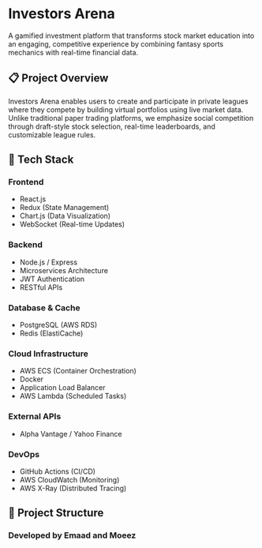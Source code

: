 # Investors Arena

A gamified investment platform that transforms stock market education into an engaging, competitive experience by combining fantasy sports mechanics with real-time financial data.

## 📋 Project Overview

Investors Arena enables users to create and participate in private leagues where they compete by building virtual portfolios using live market data. Unlike traditional paper trading platforms, we emphasize social competition through draft-style stock selection, real-time leaderboards, and customizable league rules.

## 🚀 Tech Stack

### Frontend
- React.js
- Redux (State Management)
- Chart.js (Data Visualization)
- WebSocket (Real-time Updates)

### Backend
- Node.js / Express
- Microservices Architecture
- JWT Authentication
- RESTful APIs

### Database & Cache
- PostgreSQL (AWS RDS)
- Redis (ElastiCache)

### Cloud Infrastructure
- AWS ECS (Container Orchestration)
- Docker
- Application Load Balancer
- AWS Lambda (Scheduled Tasks)

### External APIs
- Alpha Vantage / Yahoo Finance

### DevOps
- GitHub Actions (CI/CD)
- AWS CloudWatch (Monitoring)
- AWS X-Ray (Distributed Tracing)

## 📁 Project Structure

### Developed by Emaad and Moeez